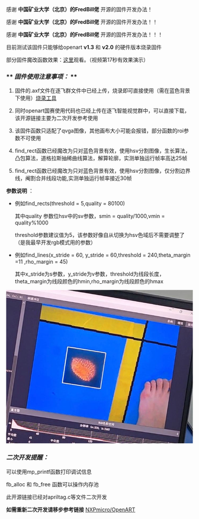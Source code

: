 感谢 **中国矿业大学（北京）的FredBill佬** 开源的固件开发办法！

感谢 **中国矿业大学（北京）的FredBill佬** 开源的固件开发办法！！

感谢 **中国矿业大学（北京）的FredBill佬** 开源的固件开发办法！！！

目前测试该固件只能够给openart  **v1.3** 和 **v2.0** 的硬件版本烧录固件



部分固件魔改函数效果：[这里](https://www.bilibili.com/video/BV1Gu411N72L)观看。（视频第17秒有效果演示）


### ** _固件使用注意事项：_ ** 


1. 固件的.axf文件在逐飞群文件中已经上传，烧录即可直接使用（需在蓝色背景下使用）[烧录工具](https://github.com/JayHeng/NXP-MCUBootUtility)

2. 同时openart国赛使用代码也已经上传在逐飞智能视觉群中，可以直接下载，该开源链接主要为二次开发参考使用

3. 该固件函数只适配了qvga图像，其他画布大小可能会报错，部分函数的roi参数不可使用

4. find_rect函数已经魔改为只对蓝色背景有效，使用hsv分割图像，生长算法，凸包算法，道格拉斯抽稀曲线算法，解算轮廓，实测单独运行帧率高达25帧

5. find_rect函数已经魔改为只对蓝色背景有效，使用hsv分割图像，仅分割边界线，阉割合并线段功能,实测单独运行帧率接近30帧

 **参数说明** ：

- 例如find_rects(threshold = 5,quality = 80100)

    其中quality 参数位hsv中的sv参数，smin = quality/1000,vmin = quality%1000

    threshold参数建议值为5，该参数好像自从切换为hsv色域后不需要调整了（是我最早开发rgb模式用的参数）

- 例如find_lines(x_stride = 60, y_stride = 60,threshold = 240,theta_margin =11 ,rho_margin = 45)

    其中x_stride为s参数，y_stride为v参数，threshold为线段长度，theta_margin为线段颜色的hmin,rho_margin为线段颜色的hmax


![输入图片说明](imshow.jpg)



###  _**二次开发提醒：**_ 


可以使用mp_printf函数打印调试信息

fb_alloc 和 fb_free 函数可以操作内存池

此开源链接已经对apriltag.c等文件二次开发




**如需重新二次开发请移步参考链接** 
[NXPmicro/OpenART](https://github.com/NXPmicro/OpenART.git) 
